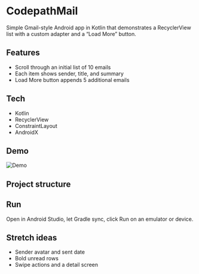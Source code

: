 # CodepathMail

Simple Gmail-style Android app in Kotlin that demonstrates a RecyclerView list with a custom adapter and a “Load More” button.

## Features
- Scroll through an initial list of 10 emails
- Each item shows sender, title, and summary
- Load More button appends 5 additional emails

## Tech
- Kotlin
- RecyclerView
- ConstraintLayout
- AndroidX

## Demo
![Demo](assets/demo.gif)

## Project structure


## Run
Open in Android Studio, let Gradle sync, click Run on an emulator or device.

## Stretch ideas
- Sender avatar and sent date
- Bold unread rows
- Swipe actions and a detail screen

